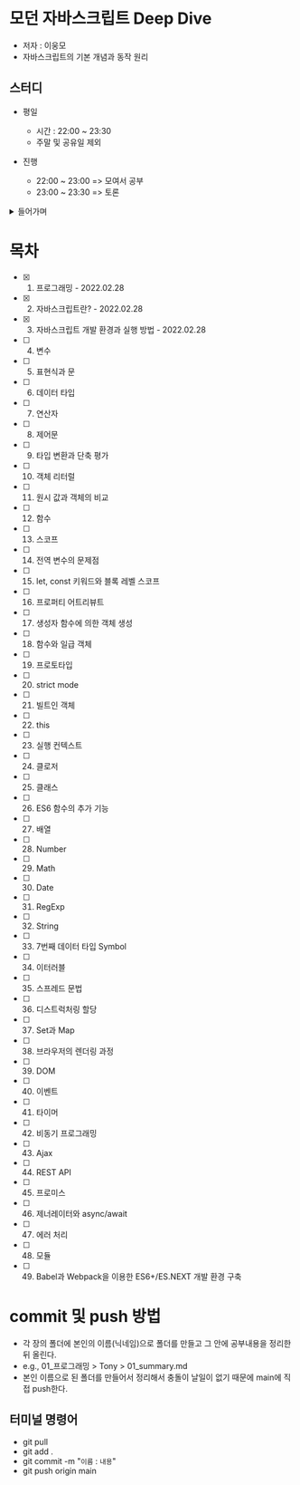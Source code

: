 # 모던 자바스크립트 Deep Dive

- 저자 : 이웅모
- 자바스크립트의 기본 개념과 동작 원리

## 스터디

- 평일

  - 시간 : 22:00 ~ 23:30
  - 주말 및 공유일 제외

- 진행
  - 22:00 ~ 23:00 => 모여서 공부
  - 23:00 ~ 23:30 => 토론

<details>
<summary>들어가며</summary>

### 자바스크립트의 태생적 특징

- 대부분 프로그래밍 언어는 애플리케이션을 개발하기 위한 범용적인 용도로 설계
- 하지만 자바스크립트는 웹페이지의 단순한 보조 기능을 처리하기 위한 제한적인 용도를 목적으로 탄생
- 그러나 자바스크립트도 범용 어플리케이션 개발 언어로 성장
- 자바스크립트를 학습하는 방식도 이에 맞게 변화해야한다는 목적으로 기획되었음
  - 자바스크립트의 기본 개념과 동작 원리를 깊이 있게 학습

### 기본 개념과 동작 원리 이해의 중요성

- 프로그래머의 역할 : 코드로 문제해결
- 구현된 코드는 의도한 대로 정확히 동작해서 문제를 해결해야 함
- 자신이 구현한 코드가 컴퓨터 내부에서 어떻게 동작할 것인지 예측 가능해야 하며, 이를 명확히 설명할 수 있어야 함

  - 기본 개념과 동작원리를 정확히 이해해야 함

- 문맥에 맞는 정확한 용어 사용 -> 명확한 의사 소통

### 학습 방법

- 기본 개념과 동작원리를 이해하는 것은 목표가 아니라 과정
- 코드 구현 능력을 갖추기 위한 과정 또한 필요

1. 기본 개념과 동작 원리 이해

- 한번에 학습하기 보단 키워드 중심으로 나누어 학습
- 완벽하게 이해하기보단 여러번 반복해서 학습
- 아직 학습하지 않은 개념은 일단 기술부채로 쌓아두고 진행

2. 코드 구현능력을 갖추기 위한 연습

- 코딩 연습 : 머리속에 있는 문제 해결 방안을 문법을 통해 구체화하는 과정
- 자신의 능력을 살짝 넘어서는 도전을 지속적으로 시도

3. 프로젝트

- 프로젝트를 통해 더욱 깊이 이해하고 협업을 경험할 수 있음
- 학습이 필요한 사항을 파악할 수 있음

- 1~3 사이클을 순환적으로 반복
- 지속적 개선(continuous improvement)을 통한 성장
- 빨리가는 유일한 방법은 제대로 가는 것이다. - 로버트 마틴(클린코드 저자) -

</details>

# 목차

- [x] 1. 프로그래밍 - 2022.02.28
- [x] 2. 자바스크립트란? - 2022.02.28
- [x] 3. 자바스크립트 개발 환경과 실행 방법 - 2022.02.28
- [ ] 4. 변수
- [ ] 5. 표현식과 문
- [ ] 6. 데이터 타입
- [ ] 7. 연산자
- [ ] 8. 제어문
- [ ] 9. 타입 변환과 단축 평가
- [ ] 10. 객체 리터럴
- [ ] 11. 원시 값과 객체의 비교
- [ ] 12. 함수
- [ ] 13. 스코프
- [ ] 14. 전역 변수의 문제점
- [ ] 15. let, const 키워드와 블록 레벨 스코프
- [ ] 16. 프로퍼티 어트리뷰트
- [ ] 17. 생성자 함수에 의한 객체 생성
- [ ] 18. 함수와 일급 객체
- [ ] 19. 프로토타입
- [ ] 20. strict mode
- [ ] 21. 빌트인 객체
- [ ] 22. this
- [ ] 23. 실행 컨텍스트
- [ ] 24. 클로저
- [ ] 25. 클래스
- [ ] 26. ES6 함수의 추가 기능
- [ ] 27. 배열
- [ ] 28. Number
- [ ] 29. Math
- [ ] 30. Date
- [ ] 31. RegExp
- [ ] 32. String
- [ ] 33. 7번째 데이터 타입 Symbol
- [ ] 34. 이터러블
- [ ] 35. 스프레드 문법
- [ ] 36. 디스트럭처링 할당
- [ ] 37. Set과 Map
- [ ] 38. 브라우저의 렌더링 과정
- [ ] 39. DOM
- [ ] 40. 이벤트
- [ ] 41. 타이머
- [ ] 42. 비동기 프로그래밍
- [ ] 43. Ajax
- [ ] 44. REST API
- [ ] 45. 프로미스
- [ ] 46. 제너레이터와 async/await
- [ ] 47. 에러 처리
- [ ] 48. 모듈
- [ ] 49. Babel과 Webpack을 이용한 ES6+/ES.NEXT 개발 환경 구축

# commit 및 push 방법

- 각 장의 폴더에 본인의 이름(닉네임)으로 폴더를 만들고 그 안에 공부내용을 정리한 뒤 올린다.
- e.g., 01\_프로그래밍 > Tony > 01_summary.md
- 본인 이름으로 된 폴더를 만들어서 정리해서 충돌이 날일이 없기 때문에 main에 직접 push한다.

## 터미널 명령어

- git pull
- git add .
- git commit -m "`이름` : `내용`"
- git push origin main
